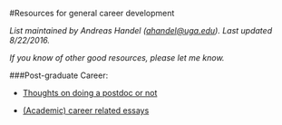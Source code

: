 #Resources for general career development

*List maintained by Andreas Handel (ahandel@uga.edu). Last updated 8/22/2016.*

*If you know of other good resources, please let me know.*



###Post-graduate Career:

- 	[Thoughts on doing a postdoc or not](https://www.insidehighered.com/advice/2016/08/23/should-you-pursue-postdoc-or-not-essay)

- 	[(Academic) career related essays](https://www.insidehighered.com/career-advice/carpe-careers)

